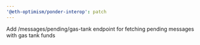 ```yaml
---
'@eth-optimism/ponder-interop': patch
---
```


Add /messages/pending/gas-tank endpoint for fetching pending messages with gas tank funds
